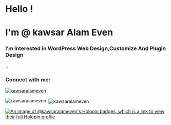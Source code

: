 <h1 align="Left">Hello !</h1>
<h1 align="left">I'm @ kawsar Alam Even</h1>
<h3 align="Left">I’m Interested in WordPress Web Design,Customize And Plugin Design</h3>

..
<h3 align="left">Connect with me:</h3>
<p align="left"> <a href="https://twitter.com/KawsarAlam_Even" target="blank"><img src="https://img.shields.io/twitter/follow/kawsaralameven?logo=twitter&style=for-the-badge" alt="kawsaralameven" /></a> </p>

<p><img align="left" src="https://github-readme-stats.vercel.app/api/top-langs?username=kawsaralameven&show_icons=true&locale=en&layout=compact" alt="kawsaralameven" /></p>

<p>&nbsp;<img align="center" src="https://github-readme-stats.vercel.app/api?username=kawsaralameven&show_icons=true&locale=en" alt="kawsaralameven" /></p>


[![An image of @kawsaralameven's Holopin badges, which is a link to view their full Holopin profile](https://holopin.me/kawsaralameven)](https://holopin.io/@kawsaralameven)

